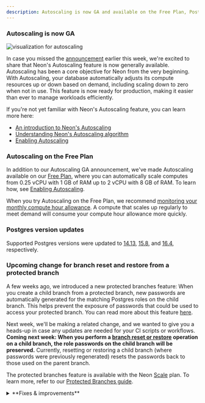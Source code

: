 ```yaml
---
description: Autoscaling is now GA and available on the Free Plan, Postgres version updates, and an upcoming change for protected branches
---
```


### Autoscaling is now GA

![visualization for autoscaling](/docs/introduction/autoscaling_intro.png)

In case you missed the [announcement](https://neon.tech/blog/neon-autoscaling-is-generally-available) earlier this week, we're excited to share that Neon's Autoscaling feature is now generally available. Autoscaling has been a core objective for Neon from the very beginning. With Autoscaling, your database automatically adjusts its compute resources up or down based on demand, including scaling down to zero when not in use. This feature is now ready for production, making it easier than ever to manage workloads efficiently.

If you're not yet familiar with Neon's Autoscaling feature, you can learn more here:

- [An introduction to Neon's Autoscaling](h/docs/introduction/autoscaling)
- [Understanding Neon's Autoscaling algorithm](/docs/guides/autoscaling-algorithm)
- [Enabling Autoscaling](/docs/guides/autoscaling-guide)

### Autoscaling on the Free Plan

In addition to our Autoscaling GA announcement, we've made Autoscaling available on our [Free Plan](/docs/introduction/plans#free-plan), where you can automatically scale computes from 0.25 vCPU with 1 GB of RAM up to 2 vCPU with 8 GB of RAM. To learn how, see [Enabling Autoscaling](/docs/guides/autoscaling-guide).

When you try Autoscaling on the Free Plan, we recommend [monitoring your monthly compute hour allowance](/docs/introduction/monitor-usage). A compute that scales up regularly to meet demand will consume your compute hour allowance more quickly.

### Postgres version updates

Supported Postgres versions were updated to [14.13](https://www.postgresql.org/docs/release/14.13/), [15.8](https://www.postgresql.org/docs/release/15.8/), and [16.4](https://www.postgresql.org/docs/release/16.4/), respectively.

### Upcoming change for branch reset and restore from a protected branch

A few weeks ago, we introduced a new protected branches feature: When you create a child branch from a protected branch, new passwords are automatically generated for the matching Postgres roles on the child branch. This helps prevent the exposure of passwords that could be used to access your protected branch. You can read more about this feature [here](/docs/guides/protected-branches#new-passwords-generated-for-postgres-roles-on-child-branches).

Next week, we'll be making a related change, and we wanted to give you a heads-up in case any updates are needed for your CI scripts or workflows. **Coming next week: When you perform a [branch reset or restore](/docs/introduction/point-in-time-restore) operation on a child branch, the role passwords on the child branch will be preserved.** Currently, resetting or restoring a child branch (where passwords were previously regenerated) resets the passwords back to those used on the parent branch.

The protected branches feature is available with the Neon [Scale](/docs/introduction/plans#scale) plan. To learn more, refer to our [Protected Branches guide](/docs/guides/protected-branches).

<details>
<summary>**Fixes & improvements**</summary>

- The [Reset a Neon branch](https://github.com/neondatabase/reset-branch-action) GitHub Action, which resets a child branch with the latest data from its parent, now outputs connection string values. New outputs include:
  - `branch_id`: The ID of the newly reset branch.
  - `db_url`: The database connection string for the branch after the reset.
  - `db_url_with_pooler`: The pooled database connection string for the branch after the reset.
  - `host`: The branch host after the reset.
  - `host_with_pooler`: The branch host with the connection pooling option after the reset.
  - `password`: The Postgres role password for connecting to the branch database after the reset.
- We've revamped the **Usage** widget on the Project Dashboard for Free Plan users, making it easier to monitor your usage allowances. Now prominently positioned at the top of the dashboard, the **Usage** widget provides an at-a-glance view of your monthly totals for Storage, Compute, Branch compute, and Branches. For an overview of Neon Free Plan allowances, please see [Free Plan](/docs/introduction/plans#free-plan).
- Fixed an issue with the Neon CLI's `neon -v` command. The command returned `unknown` instead of the CLI version number. Thanks to community member [@mrl5](https://github.com/mrl5) for the contribution.
- Fixed an issue with the Neon Docs site navigation. Thanks to community member [@lemorage](https://github.com/lemorage) for the contribution.

</details>

